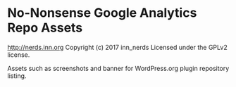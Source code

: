 # No-Nonsense Google Analytics Repo Assets #
http://nerds.inn.org
Copyright (c) 2017 inn_nerds
Licensed under the GPLv2 license.

Assets such as screenshots and banner for WordPress.org plugin repository listing.